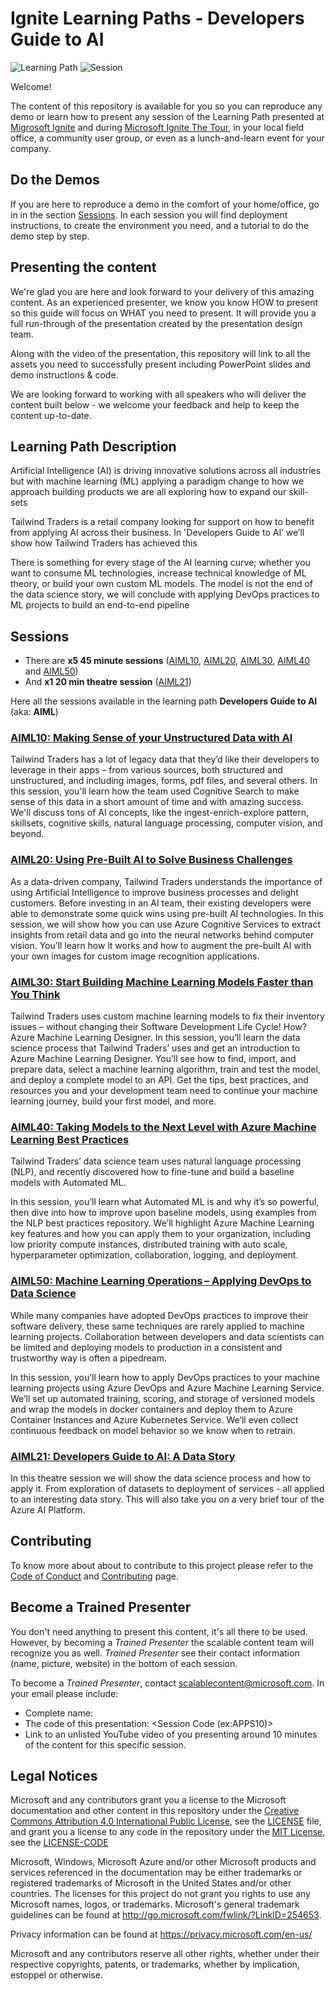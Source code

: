 # Ignite Learning Paths - Developers Guide to AI

![Learning Path](https://img.shields.io/badge/Learning%20Path-AIML-fe5e00?logo=microsoft)  ![Session](https://img.shields.io/badge/🗣️Sessions-6-31c754)

Welcome!

The content of this repository is available for you so you can reproduce any demo or learn how to present any session of the Learning Path presented at [Migrosoft Ignite](https://www.microsoft.com/en-us/ignite) and during [Microsoft Ignite The Tour](https://www.microsoft.com/en-ca/ignite-the-tour/), in your local field office, a community user group, or even as a lunch-and-learn event for your company.

## Do the Demos

If you are here to reproduce a demo in the comfort of your home/office, go in in the section [Sessions](#sessions). In each session you will find deployment instructions, to create the environment you need, and a tutorial to do the demo step by step.

## Presenting the content

We're glad you are here and look forward to your delivery of this amazing content. As an experienced presenter, we know you know HOW to present so this guide will focus on WHAT you need to present. It will provide you a full run-through of the presentation created by the presentation design team.

Along with the video of the presentation, this repository will link to all the assets you need to successfully present including PowerPoint slides and demo instructions & code.

We are looking forward to working with all speakers who will deliver the content built below - we welcome your feedback and help to keep the content up-to-date. 

## Learning Path Description

Artificial Intelligence (AI) is driving innovative solutions across all industries but with machine learning (ML) applying a paradigm change to how we approach building products we are all exploring how to expand our skill-sets  

Tailwind Traders is a retail company looking for support on how to benefit from applying AI across their business. In 'Developers Guide to AI’ we’ll show how Tailwind Traders has achieved this 

There is something for every stage of the AI learning curve; whether you want to consume ML technologies, increase technical knowledge of ML theory, or build your own custom ML models. The model is not the end of the data science story, we will conclude with applying DevOps practices to ML projects to build an end-to-end pipeline 

## Sessions

* There are **x5 45 minute sessions** ([AIML10](aiml10/README.md), [AIML20](aiml20/README.md), [AIML30](aiml30/README.md), [AIML40](aiml40/README.md) and [AIML50](aiml50/README.md))
* And **x1 20 min theatre session** ([AIML21](aiml21/README.md))

Here all the sessions available in the learning path **Developers Guide to AI** (aka: **AIML**)

### [AIML10: Making Sense of your Unstructured Data with AI](aiml10/README.md)

Tailwind Traders has a lot of legacy data that they’d like their developers to leverage in their apps – from various sources, both structured and unstructured, and including images, forms, pdf files, and several others. In this session, you'll learn how the team used Cognitive Search to make sense of this data in a short amount of time and with amazing success. We'll discuss tons of AI concepts, like the ingest-enrich-explore pattern, skillsets, cognitive skills, natural language processing, computer vision, and beyond.

### [AIML20: Using Pre-Built AI to Solve Business Challenges](aiml20/README.md)

As a data-driven company, Tailwind Traders understands the importance of using Artificial Intelligence to improve business processes and delight customers. Before investing in an AI team, their existing developers were able to demonstrate some quick wins using pre-built AI technologies. In this session, we will show how you can use Azure Cognitive Services to extract insights from retail data and go into the neural networks behind computer vision. You’ll learn how it works and how to augment the pre-built AI with your own images for custom image recognition applications.

### [AIML30: Start Building Machine Learning Models Faster than You Think](aiml30/README.md)

Tailwind Traders uses custom machine learning models to fix their inventory issues – without changing their Software Development Life Cycle! How? Azure Machine Learning Designer. In this session, you’ll learn the data science process that Tailwind Traders’ uses and get an introduction to Azure Machine Learning Designer. You’ll see how to find, import, and prepare data, select a machine learning algorithm, train and test the model, and deploy a complete model to an API. Get the tips, best practices, and resources you and your development team need to continue your machine learning journey, build your first model, and more.

### [AIML40: Taking Models to the Next Level with Azure Machine Learning Best Practices](aiml40/README.md)

Tailwind Traders’ data science team uses natural language processing (NLP), and recently discovered how to fine-tune and build a baseline models with Automated ML. 

In this session, you’ll learn what Automated ML is and why it’s so powerful, then dive into how to improve upon baseline models, using examples from the NLP best practices repository. We’ll highlight Azure Machine Learning key features and how you can apply them to your organization, including low priority compute instances, distributed training with auto scale, hyperparameter optimization, collaboration, logging, and deployment. 

### [AIML50: Machine Learning Operations – Applying DevOps to Data Science](aiml50/README.md) 

While many companies have adopted DevOps practices to improve their software delivery, these same techniques are rarely applied to machine learning projects. Collaboration between developers and data scientists can be limited and deploying models to production in a consistent and trustworthy way is often a pipedream. 

In this session, you’ll learn how to apply DevOps practices to your machine learning projects 	using Azure DevOps and Azure Machine Learning Service. We’ll set up automated training, scoring, and storage of versioned models and wrap the models in docker containers and deploy them to Azure Container Instances and Azure Kubernetes Service. We’ll even collect continuous feedback on model behavior so we know when to retrain. 

### [AIML21: Developers Guide to AI: A Data Story](aiml21/README.md)

In this theatre session we will show the data science process and how to apply it. From exploration of datasets to deployment of services - all applied to an interesting data story. This will also take you on a very brief tour of the Azure AI Platform.

## Contributing

To know more about about to contribute to this project please refer to the [Code of Conduct](CODE_OF_CONDUCT.md) and [Contributing](CONTRIBUTING.md) page.


## Become a Trained Presenter

You don't need anything to present this content, it's all there to be used. However, by becoming a *Trained Presenter* the scalable content team will recognize you as well. *Trained Presenter* see their contact information (name, picture, website) in the bottom of each session.  
 
To become a *Trained Presenter*, contact [scalablecontent@microsoft.com](mailto:scalablecontent@microsoft.com). In your email please include:

- Complete name:
- The code of this presentation: \<Session Code (ex:APPS10)\>
- Link to an unlisted YouTube video of you presenting around 10 minutes of the content for this specific session.


## Legal Notices

Microsoft and any contributors grant you a license to the Microsoft documentation and other content in this repository under the [Creative Commons Attribution 4.0 International Public License](https://creativecommons.org/licenses/by/4.0/legalcode), see the [LICENSE](LICENSE) file, and grant you a license to any code in the repository under the [MIT License](https://opensource.org/licenses/MIT), see the [LICENSE-CODE](LICENSE-CODE)

Microsoft, Windows, Microsoft Azure and/or other Microsoft products and services referenced in the documentation may be either trademarks or registered trademarks of Microsoft in the United States and/or other countries. The licenses for this project do not grant you rights to use any Microsoft names, logos, or trademarks. Microsoft's general trademark guidelines can be found at http://go.microsoft.com/fwlink/?LinkID=254653.

Privacy information can be found at https://privacy.microsoft.com/en-us/

Microsoft and any contributors reserve all other rights, whether under their respective copyrights, patents, or trademarks, whether by implication, estoppel or otherwise.
